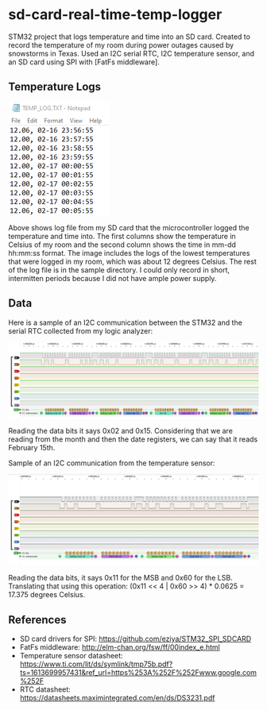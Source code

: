 # sd-card-real-time-temp-logger
STM32 project that logs temperature and time into an SD card. Created to record the temperature of my room during power outages caused by snowstorms in Texas. Used an I2C serial 
RTC, I2C temperature sensor, and an SD card using SPI with [FatFs middleware].

## Temperature Logs

![](sample/temp_log_sample.png)

Above shows log file from my SD card that the microcontroller logged the temperature and time into. The first columns show the temperature in Celsius of my room and the second column shows the time in mm-dd hh:mm:ss format. The image includes the logs of the lowest temperatures that were logged in my room, which was about 12 degrees Celsius. The rest of the log file is in the sample directory. I could only record in short, intermitten periods because I did not have ample power supply.

## Data

Here is a sample of an I2C communication between the STM32 and the serial RTC collected from my logic analyzer:

![](sample/i2c_rtc_sample.png)

Reading the data bits it says 0x02 and 0x15. Considering that we are reading from the month and then the date registers, we can say that it reads February 15th.

Sample of an I2C communication from the temperature sensor:

![](sample/i2c_temp_sample.png)

Reading the data bits, it says 0x11 for the MSB and 0x60 for the LSB. Translating that using this operation: (0x11 << 4 | 0x60 >> 4) * 0.0625 = 17.375 degrees Celsius.

## References

* SD card drivers for SPI: https://github.com/eziya/STM32_SPI_SDCARD
* FatFs middleware: http://elm-chan.org/fsw/ff/00index_e.html
* Temperature sensor datasheet: https://www.ti.com/lit/ds/symlink/tmp75b.pdf?ts=1613699957431&ref_url=https%253A%252F%252Fwww.google.com%252F
* RTC datasheet: https://datasheets.maximintegrated.com/en/ds/DS3231.pdf
